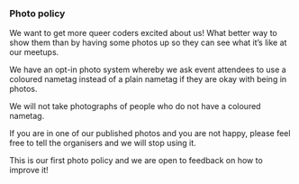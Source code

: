 ### Photo policy

We want to get more queer coders excited about us! What better way to show them than by having some photos up so they can see what it’s like at our meetups.

We have an opt-in photo system whereby we ask event attendees to use a coloured nametag instead of a plain nametag if they are okay with being in photos.

We will not take photographs of people who do not have a coloured nametag.

If you are in one of our published photos and you are not happy, please feel free to tell the organisers and we will stop using it.

This is our first photo policy and we are open to feedback on how to improve it!